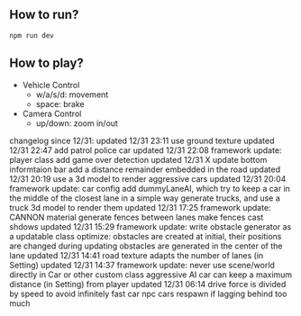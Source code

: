 ## How to run?

`npm run dev`

## How to play?

- Vehicle Control
  - w/a/s/d: movement
  - space: brake
- Camera Control
  - up/down: zoom in/out

changelog since 12/31:
  updated 12/31 23:11
    use ground texture
  updated 12/31 22:47
    add patrol police car
  updated 12/31 22:08
    framework update: player class
    add game over detection
  updated 12/31 X
    update bottom informtaion bar
    add a distance remainder embedded in the road
  updated 12/31 20:19
    use a 3d model to render aggressive cars
  updated 12/31 20:04
    framework update: car config
    add dummyLaneAI, which try to keep a car in the middle of the closest lane in a simple way
    generate trucks, and use a truck 3d model to render them
  updated 12/31 17:25
    framework update: CANNON material
    generate fences between lanes
    make fences cast shdows
  updated 12/31 15:29
    framework update: write obstacle generator as a updatable class
    optimize: obstacles are created at initial, their positions are changed during updating
    obstacles are generated in the center of the lane
  updated 12/31 14:41
    road texture adapts the number of lanes (in Setting)
  updated 12/31 14:37
    framework update: never use scene/world directly in Car or other custom class
    aggressive AI car can keep a maximum distance (in Setting) from player
  updated 12/31 06:14
    drive force is divided by speed to avoid infinitely fast car
    npc cars respawn if lagging behind too much